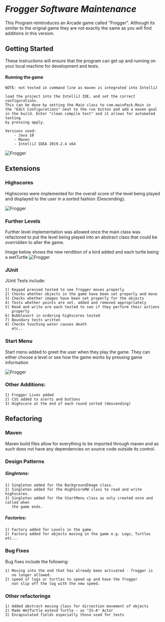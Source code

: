 # **_Frogger Software Maintenance_**

This Program reintroduces an Arcade game called "Frogger". Although its similar to the orignal game they are not exactly the same as you will find additions in this version.

## Getting Started

These instructions will ensure that the program can get up and running on your local machine for development and tests.

#### Running the game
~~~~
NOTE: not tested in command line as maven is integrated into IntelliJ

load the project into the IntelliJ IDE, and set the correct configurations.
This can be done by setting the Main class to com.mainPack.Main in
the "Edit Configurations" next to the run button and add a maven goal
in the build. Enter "clean compile test" and it allows for automated testing
by pressing apply.

Versions used:
    - Java 10 
    - Maven
    - IntelliJ IDEA 2019.2.4 x64
~~~~

![Frogger](src/main/resources/editConfigs.PNG)
## Extensions

### Highscores
Highscores were implemented for the overall score of the level being played and displayed to the user in a sorted fashion (Descending).

![Frogger](src/main/resources/highScoreDisplay.PNG)

### Further Levels
Further level implementation was allowed once the main class was refactored to put the level being played into an abstract class that could be overridden to alter the game.

Image below shows the new rendition of a bird added and each turtle being a wetTurtle
![Frogger](src/main/resources/Furtherlevels.PNG)
### JUnit
JUnit Tests include:
~~~~
1) Keypad pressed tested to see frogger moves properly
2) Checks whether objects in the game have been set properly and move
3) Checks whether images have been set properly for the objects
4) Tests whether points are set, added and removed appropriately
5) Read and write are each tested to see if they perform their actions 
   properly
6) Bubblesort in ordering highscores tested
7) Boundary tests written
8) Checks touching water causes death
   etc..
~~~~
### Start Menu
Start menu added to greet the user when they play the game. They can either choose a level or see how the game works by pressing game information

![Frogger](src/main/resources/StartScreenReadMe.PNG)

### Other Additions:
~~~~
1) Frogger Lives added
2) CSS added to alerts and buttons
3) Highscore at the end of each round sorted (descending)
~~~~
## Refactoring
### Maven
Maven build files allow for everything to be imported through maven and as such does not have any dependencies on source code outside its control. 
### Design Patterns
##### Singletons:
~~~~
1) Singleton added for the BackgroundImage class.
2) Singleton added for the HighScoreRW class to read and write highscores.
3) Singleton added for the StartMenu class as only created once and called when
   the game ends.
~~~~
##### Factories:
~~~~
1) Factory added for Levels in the game.
2) Factory added for objects moving in the game e.g. Logs, Turtles etc...
~~~~
### Bug Fixes
Bug fixes include the following:
~~~~
1) Moving into the end that has already been activated - frogger is
   no longer allowed.
2) speed of logs or turtles to speed up and have the frogger
   not slip off the log with the new speed.
~~~~

### Other refactorings
~~~~
1) Added abstract moving class for dircection movement of objects
2) Made WetTurtle extend Turtle - as "IS-A" Actor
3) Encapsulated fields especially those used for tests
~~~~
